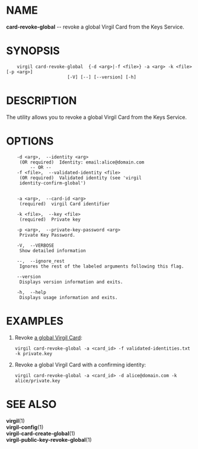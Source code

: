 NAME
====

**card-revoke-global** -- revoke a global Virgil Card from the Keys
Service.

SYNOPSIS
========

        virgil card-revoke-global  {-d <arg>|-f <file>} -a <arg> -k <file> [-p <arg>]
                           [-V] [--] [--version] [-h]

DESCRIPTION
===========

The utility allows you to revoke a global Virgil Card from the Keys
Service.

OPTIONS
=======

        -d <arg>,  --identity <arg>
         (OR required)  Identity: email:alice@domain.com
             -- OR --
        -f <file>,  --validated-identity <file>
         (OR required)  Validated identity (see 'virgil
         identity-confirm-global')


        -a <arg>,  --card-id <arg>
         (required)  virgil Card identifier

        -k <file>,  --key <file>
         (required)  Private key

        -p <arg>,  --private-key-password <arg>
         Private Key Password.

        -V,  --VERBOSE
         Show detailed information

        --,  --ignore_rest
         Ignores the rest of the labeled arguments following this flag.

        --version
         Displays version information and exits.

        -h,  --help
         Displays usage information and exits.

EXAMPLES
========

1.  Revoke [a global Virgil
    Card](https://github.com/VirgilSecurity/virgil/wiki/Virgil-Glossary#global-virgil-card):

        virgil card-revoke-global -a <card_id> -f validated-identities.txt -k private.key

2.  Revoke a global Virgil Card with a confirming identity:

        virgil card-revoke-global -a <card_id> -d alice@domain.com -k alice/private.key

SEE ALSO
========

**virgil**(1)  
**virgil-config**(1)  
**virgil-card-create-global**(1)  
**virgil-public-key-revoke-global**(1)

